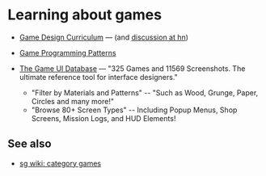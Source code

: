 ﻿# Learning about games

- [Game Design Curriculum](https://www.riotgames.com/en/urf-academy/curriculum-guide) &mdash; (and [discussion at hn](https://news.ycombinator.com/item?id=24309234))

- [Game Programming Patterns](https://news.ycombinator.com/item?id=23203699)

- [The Game UI Database](https://www.gameuidatabase.com/) &mdash; "325 Games and 11569 Screenshots. The ultimate reference tool for interface designers."
	- "Filter by Materials and Patterns" -- "Such as Wood, Grunge, Paper, Circles and many more!"
	- "Browse 80+ Screen Types" -- Including Popup Menus, Shop Screens, Mission Logs, and HUD Elements!

## See also

- [sg wiki: category games](https://wiki.secretgeek.net/Category/games)